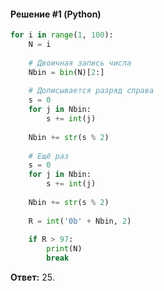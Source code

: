 #### Решение #1 (Python)
```python
for i in range(1, 100):
	N = i
	
	# Двоичная запись числа
	Nbin = bin(N)[2:]
	
	# Дописывается разряд справа
	s = 0
	for j in Nbin:
		s += int(j)
	
	Nbin += str(s % 2)
	
	# Ещё раз
	s = 0
	for j in Nbin:
		s += int(j)
	
	Nbin += str(s % 2)
	
	R = int('0b' + Nbin, 2)
	
	if R > 97:
		print(N)
		break
```
**Ответ:** 25.

